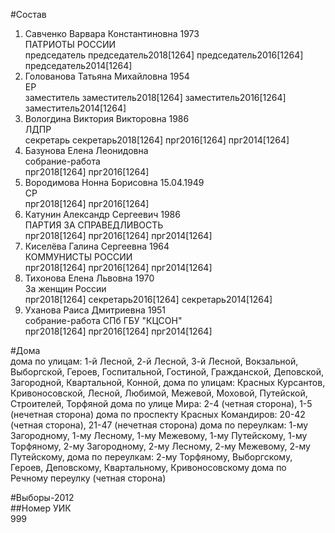 #Состав  
1. Савченко Варвара Константиновна 1973  
    ПАТРИОТЫ РОССИИ  
    председатель председатель2018[1264] председатель2016[1264] председатель2014[1264]  
2. Голованова Татьяна Михайловна 1954  
    ЕР  
    заместитель заместитель2018[1264] заместитель2016[1264] заместитель2014[1264]  
3. Вологдина Виктория Викторовна 1986  
    ЛДПР  
    секретарь секретарь2018[1264] прг2016[1264] прг2014[1264]  
4. Базунова Елена Леонидовна  
    собрание-работа  
    прг2018[1264] прг2016[1264]  
5. Вородимова Нонна Борисовна 15.04.1949  
    СР  
    прг2018[1264] прг2016[1264]  
6. Катунин Александр Сергеевич 1986  
    ПАРТИЯ ЗА СПРАВЕДЛИВОСТЬ  
    прг2018[1264] прг2016[1264] прг2014[1264]  
7. Киселёва Галина Сергеевна 1964  
    КОММУНИСТЫ РОССИИ  
    прг2018[1264] прг2016[1264] прг2014[1264]  
8. Тихонова Елена Львовна 1970  
    За женщин России  
    прг2018[1264] секретарь2016[1264] секретарь2014[1264]  
9. Уханова Раиса Дмитриевна 1951  
    собрание-работа СПб ГБУ "КЦСОН"  
    прг2018[1264] прг2016[1264] прг2014[1264]  
  
#Дома  
дома по улицам: 1-й Лесной, 2-й Лесной, 3-й Лесной, Вокзальной, Выборгской, Героев, Госпитальной, Гостиной, Гражданской, Деповской, Загородной, Квартальной, Конной, дома по улицам: Красных Курсантов, Кривоносовской, Лесной, Любимой, Межевой, Моховой, Путейской, Строителей, Торфяной дома по улице Мира: 2-4 (четная сторона), 1-5 (нечетная сторона) дома по проспекту Красных Командиров: 20-42 (четная сторона), 21-47 (нечетная сторона) дома по переулкам: 1-му Загородному, 1-му Лесному, 1-му Межевому, 1-му Путейскому, 1-му Торфяному, 2-му Загородному, 2-му Лесному, 2-му Межевому, 2-му Путейскому,  дома по переулкам: 2-му Торфяному, Выборгскому, Героев, Деповскому, Квартальному, Кривоносовскому дома по Речному переулку (четная сторона)  
  
#Выборы-2012  
##Номер УИК  
999  
